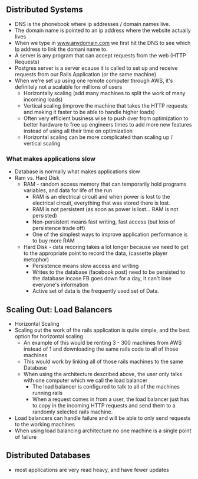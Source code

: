 ## Distributed Systems
  * DNS is the phonebook where ip addresses / domain names live.
  * The domain name is pointed to an ip address where the website actually lives
  * When we type in www.anydomain.com we first hit the DNS to see which Ip address to link the domani name to.
  * A server is any program that can accept requests from the web (HTTP Requests)
  * Postgres server is a server ecause it is called to set up and receive requests from our Rails Application (or the same machine)
  * When we're set up using one remote computer through AWS, it's definitely not a scalable for millions of users
    * Horizontally scaling (add many machines to split the work of many incoming loads)
    * Vertical scaling (improve the machine that takes the HTTP requests and making it faster to be able to handle higher loads)
    * Often very efficient business wise to push over from optimization to better hardware to free up engineers times to add more new features instead
    of using all their time on optimization
    * Horizontal scaling can be more complicated than scaling up / vertical scaling
### What makes applications slow
  * Database is normally what makes applications slow
  * Ram vs. Hard Disk
    * RAM - random access memory that can temporarily hold programs variables, and data for life of the run
      * RAM is an electrical circuit and when power is lost to the electrical circuit, everything that was stored there is lost.
      * RAM is not persistent (as soon as power is lost... RAM is not persisted)
      * Non-persistent means fast writing, fast access (but loss of persistence trade off)
      * One of the simplest ways to improve application performance is to buy more RAM
    * Hard Disk - data recoring takes a lot longer because we need to get to the appropriate point to record the data, (cassette player metaphor)
      * Persistence means slow access and writing
      * Writes to the database (facebook post) need to be persisted to the database incase FB goes down for a day, it can't lose everyone's information
      * Active set of data is the frequently used set of Data. 
## Scaling Out: Load Balancers
  * Horizontal Scaling
  * Scaling out the work of the rails application is quite simple, and the best option for horizontal scaling
    * An example of this would be renting 3 - 300 machines from AWS instead of 1 and downloading the same rails code to all of those machines
    * This would work by linking all of those rails machines to the same Database
    * When using the architecture described above, the user only talks with one computer which we call the load balancer
      * The load balancer is configured to talk to all of the machines running rails
      * When a request comes in from a user, the load balancer just has to copy in the incoming HTTP requests and send them to a randomly selected rails machine.
  * Load balancers can handle failure and will be able to only send requests to the working machines
  * When using load balancing architecture no one machine is a single point of failure

## Distributed Databases
  * most applications are very read heavy, and have fewer updates